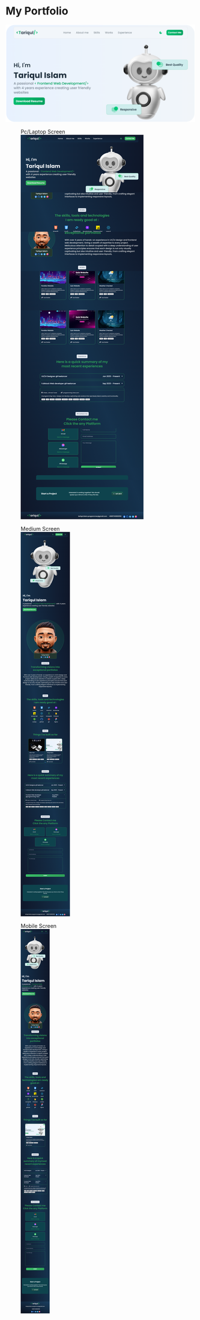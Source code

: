 # My Portfolio

[![My Logo](./assets/banner.png)](https://tariqul.vercel.app/)
 
<figure>
  <figcaption>Pc/Laptop Screen</figcaption>
  <img src="./assets/pc_laptop.png" title="Pc/Laptop Screen" alt="Pc/Laptop Screen" width="auto">
</figure>

<figure>
  <figcaption>Medium Screen</figcaption>
  <img src="./assets/tablete.png" title="Medium Screen" alt="Medium Screen" width="auto">
</figure>

<figure>
  <figcaption>Mobile Screen</figcaption>
  <img src="./assets/mobile.png" title="Mobile Screen" alt="Mobile Screen" width="auto">
</figure>